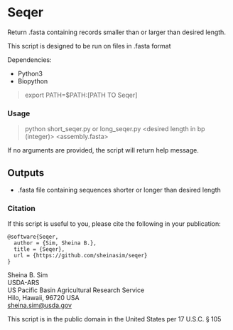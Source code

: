 # Seqer 
Return .fasta containing records smaller than or larger than desired length.

This script is designed to be run on files in .fasta format 

Dependencies:

* Python3 
* Biopython

> export PATH=$PATH:[PATH TO Seqer]  

### Usage
  
> python short_seqer.py or long_seqer.py \<desired length in bp (integer)\> \<assembly.fasta\>

If no arguments are provided, the script will return help message.

## Outputs

* .fasta file containing sequences shorter or longer than desired length

### Citation

If this script is useful to you, please cite the following in your publication:

```
@software{Seqer,
  author = {Sim, Sheina B.},
  title = {Seqer},
  url = {https://github.com/sheinasim/seqer}
}
```

Sheina B. Sim  
USDA-ARS  
US Pacific Basin Agricultural Research Service  
Hilo, Hawaii, 96720 USA  
sheina.sim@usda.gov  

This script is in the public domain in the United States per 17 U.S.C. § 105
